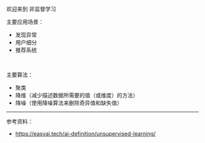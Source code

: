 

欢迎来到 非监督学习


主要应用场景：
- 发现异常
- 用户细分
- 推荐系统

</br>

主要算法：
- 聚类
- 降维（减少描述数据所需要的值（或维度）的方法）
- 降噪（使用降噪算法来删除奇异值和缺失值）


--------------

参考资料：
- https://easyai.tech/ai-definition/unsupervised-learning/